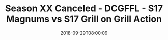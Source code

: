 ---
title: Season XX Canceled - DCGFFL - S17 Magnums vs S17 Grill on Grill Action
teams-score:
- team: _teams/s17-gold.md
  score: 36
- team: _teams/s17-charcoal.md
  score: 22
mvp: A. Reust (Gold); R. Fillyaw (Charcoal)
game-ball: D. Wilson (Gold); B. Mauck (Charcoal)
season: 17
week: 2
date: '2018-09-29T08:00:09'
pageid: season-17-week-2-september-28-30-2018-6692-vs-6689
---